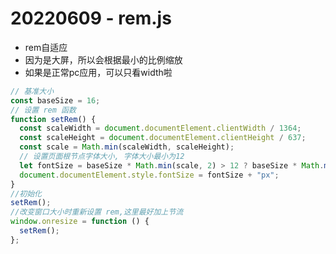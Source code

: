 <!--
 * @Desc: 
 * @Author: 曾茹菁
 * @Date: 2022-08-02 16:45:00
 * @LastEditors: 曾茹菁
 * @LastEditTime: 2022-08-02 16:46:24
-->
# 20220609 - rem.js
- rem自适应
- 因为是大屏，所以会根据最小的比例缩放
- 如果是正常pc应用，可以只看width啦
```js
// 基准大小
const baseSize = 16;
// 设置 rem 函数
function setRem() {
  const scaleWidth = document.documentElement.clientWidth / 1364;
  const scaleHeight = document.documentElement.clientHeight / 637;
  const scale = Math.min(scaleWidth, scaleHeight);
  // 设置页面根节点字体大小, 字体大小最小为12
  let fontSize = baseSize * Math.min(scale, 2) > 12 ? baseSize * Math.min(scale, 2) : 12;
  document.documentElement.style.fontSize = fontSize + "px";
}
//初始化
setRem();
//改变窗口大小时重新设置 rem,这里最好加上节流
window.onresize = function () {
  setRem();
};
```
